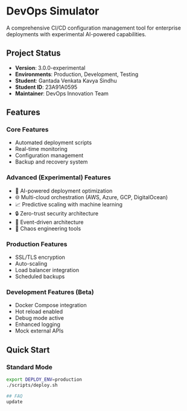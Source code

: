 # DevOps Simulator

A comprehensive CI/CD configuration management tool for enterprise deployments with experimental AI-powered capabilities.

## Project Status
- **Version**: 3.0.0-experimental  
- **Environments**: Production, Development, Testing  
- **Student**: Gantada Venkata Kavya Sindhu  
- **Student ID**: 23A91A0595  
- **Maintainer**: DevOps Innovation Team  

## Features

### Core Features
- Automated deployment scripts  
- Real-time monitoring  
- Configuration management  
- Backup and recovery system  

### Advanced (Experimental) Features
- 🤖 AI-powered deployment optimization  
- 🌐 Multi-cloud orchestration (AWS, Azure, GCP, DigitalOcean)  
- 📈 Predictive scaling with machine learning  
- 🔒 Zero-trust security architecture  
- 🌊 Event-driven architecture  
- 🎯 Chaos engineering tools  

### Production Features
- SSL/TLS encryption  
- Auto-scaling  
- Load balancer integration  
- Scheduled backups  

### Development Features (Beta)
- Docker Compose integration  
- Hot reload enabled  
- Debug mode active  
- Enhanced logging  
- Mock external APIs  

## Quick Start

### Standard Mode
```bash
export DEPLOY_ENV=production
./scripts/deploy.sh

## FAQ
update
